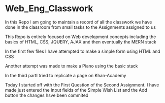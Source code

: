 # Web_Eng_Classwork

In this Repo I am going to maintain a record of all the classwork we have done in the classroom from small tasks to the Assignments assigned to us

This Repo is entirely focused on Web development concepts including the basics of HTML, CSS, JQUERY, AJAX and then eventually the MERN stack

In the first few files I have attempted to make a simple form using HTML and CSS

Another attempt was made to make a Piano using the basic stack 

In the third partI tried to replicate a page on Khan-Academy

Today I started off with the First Question of the Second Assignment. I have made just entered the Input fields of the Simple Wish List and the Add button the changes hsve been commited
